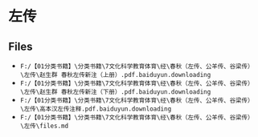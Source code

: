 # 左传

## Files

- `F:/【01分类书籍】\分类书籍\7文化科学教育体育\经\春秋（左传、公羊传、谷梁传）\左传\赵生群 春秋左传新注（上册）.pdf.baiduyun.downloading`
- `F:/【01分类书籍】\分类书籍\7文化科学教育体育\经\春秋（左传、公羊传、谷梁传）\左传\赵生群 春秋左传新注（下册）.pdf.baiduyun.downloading`
- `F:/【01分类书籍】\分类书籍\7文化科学教育体育\经\春秋（左传、公羊传、谷梁传）\左传\高本汉左传注释.pdf.baiduyun.downloading`
- `F:/【01分类书籍】\分类书籍\7文化科学教育体育\经\春秋（左传、公羊传、谷梁传）\左传\files.md`

